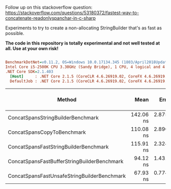 Follow up on this stackoverflow question: https://stackoverflow.com/questions/53180372/fastest-way-to-concatenate-readonlyspanchar-in-c-sharp

Experiments to try to create a non-allocating StringBuilder that's as fast as possible.

__The code in this repository is totally experimental and not well tested at all. Use at your own risk!__

``` ini

BenchmarkDotNet=v0.11.2, OS=Windows 10.0.17134.345 (1803/April2018Update/Redstone4)
Intel Core i5-2500K CPU 3.30GHz (Sandy Bridge), 1 CPU, 4 logical and 4 physical cores
.NET Core SDK=2.1.403
  [Host]     : .NET Core 2.1.5 (CoreCLR 4.6.26919.02, CoreFX 4.6.26919.02), 64bit RyuJIT
  DefaultJob : .NET Core 2.1.5 (CoreCLR 4.6.26919.02, CoreFX 4.6.26919.02), 64bit RyuJIT


```
|                                      Method |      Mean |     Error |    StdDev | Gen 0/1k Op | Gen 1/1k Op | Gen 2/1k Op | Allocated Memory/Op |
|-------------------------------------------- |----------:|----------:|----------:|------------:|------------:|------------:|--------------------:|
|           ConcatSpansStringBuilderBenchmark | 142.06 ns | 2.8758 ns | 4.2153 ns |      0.0966 |           - |           - |               304 B |
|                  ConcatSpansCopyToBenchmark | 110.08 ns | 2.8908 ns | 8.3407 ns |      0.0813 |           - |           - |               256 B |
|       ConcatSpansFastStringBuilderBenchmark | 115.91 ns | 2.3242 ns | 2.5834 ns |      0.0813 |           - |           - |               256 B |
| ConcatSpansFastBufferStringBuilderBenchmark |  94.12 ns | 1.4318 ns | 1.3393 ns |      0.0407 |           - |           - |               128 B |
| ConcatSpansFastUnsafeStringBuilderBenchmark |  67.93 ns | 0.7748 ns | 0.6868 ns |      0.0407 |           - |           - |               128 B |
